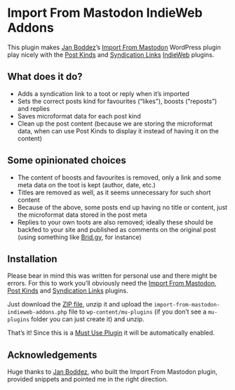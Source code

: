 # Import From Mastodon IndieWeb Addons
This plugin makes [Jan Boddez](https://github.com/janboddez/)’s [Import From Mastodon](https://github.com/janboddez/import-from-mastodon) WordPress plugin play nicely with the [Post Kinds](https://github.com/dshanske/indieweb-post-kinds) and [Syndication Links](https://github.com/dshanske/syndication-links) [IndieWeb](https://indieweb.org/) plugins.

## What does it do?
- Adds a syndication link to a toot or reply when it’s imported
- Sets the correct posts kind for favourites (“likes”), boosts (“reposts”) and replies
- Saves microformat data for each post kind
- Clean up the post content (because we are storing the microformat data, when can use Post Kinds to display it instead of having it on the content)

## Some opinionated choices
- The content of boosts and favourites is removed, only a link and some meta data on the toot is kept (author, date, etc.)
- Titles are removed as well, as it seems unnecessary for such short content
- Because of the above, some posts end up having no title or content, just the microformat data stored in the post meta
- Replies to your own toots are also removed; ideally these should be backfed to your site and published as comments on the original post (using something like [Brid.gy](https://brid.gy/), for instance)

## Installation
Please bear in mind this was written for personal use and there might be errors. For this to work you’ll obviously need the [Import From Mastodon](https://github.com/janboddez/import-from-mastodon), [Post Kinds](https://github.com/dshanske/indieweb-post-kinds) and [Syndication Links](https://github.com/dshanske/syndication-links) plugins.

Just download the [ZIP file](https://github.com/janboddez/import-from-mastodon/archive/refs/heads/master.zip), unzip it and upload the `import-from-mastodon-indieweb-addons.php` file to `wp-content/mu-plugins` (if you don’t see a `mu-plugins` folder you can just create it) and unzip.

That’s it! Since this is a [Must Use Plugin](https://wordpress.org/support/article/must-use-plugins/) it will be automatically enabled. 

## Acknowledgements 
Huge thanks to [Jan Boddez](https://github.com/janboddez/), who built the Import From Mastodon plugin, provided snippets and pointed me in the right direction.
